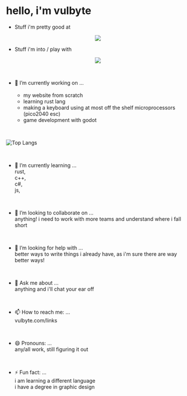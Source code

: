 # hello, i'm vulbyte <br>

- Stuff i'm pretty good at
<p align="center">
  <a href="https://skillicons.dev">
    <img src="https://skillicons.dev/icons?i=ableton,apple,arch,blender,cloudflare,css,discord,html,ai,js,linux,md,neovim,ps,pr,ubuntu,unreal,vim,windows,xd," />
  </a>
</p>

- Stuff i'm into / play with <br>
<p align="center">
  <a href="https://skillicons.dev">
    <img src="https://skillicons.dev/icons?i=ableton,apple,arch,atom,bash,blender,c,cs,cpp,cloudflare,css,discord,electron,elysia,git,github,gitlab,godot,html,ai,js,linkedin,linux,md,mint,neovim,netlify,nextjs,nix,npm,postgres,ps,pr,py,react,rust,supabase,solidjs,svelte,svg,tailwind,tauri,threejs,ts,ubuntu,unity,unreal,vim,vite,vscode,vscodium,wasm,windows,wordpress,yarn,xd," />
  </a>
</p>

<br>

- 🔭 I’m currently working on ... <br>
  <br>
  - my website from scratch
  - learning rust lang
  - making a keyboard using at most off the shelf microprocessors (pico2040 esc)
  - game development with godot
<br>

![Top Langs](https://github-readme-stats.vercel.app/api/top-langs/?username=anuraghazra&layout=compact)

<br>

- 🌱 I’m currently learning ... <br>
  rust, <br>
  c++, <br>
  c#, <br>
  js, <br>

<br>

- 👯 I’m looking to collaborate on ... <br>
  anything! i need to work with more teams and understand where i fall short <br>

<br>

- 🤔 I’m looking for help with ... <br>
  better ways to write things i already have, as i'm sure there are way better ways! <br>

<br>

- 💬 Ask me about ... <br>
  anything and i'll chat your ear off

<br>

- 📫 How to reach me: ... <br>
  vulbyte.com/links

<br>

- 😄 Pronouns: ... <br>
  any/all work, still figuring it out

<br>

- ⚡ Fun fact: ... <br>
  i am learning a different language<br>
  i have a degree in graphic design

<br>

<!--
[![Vulbyte's GitHub stats](https://github-readme-stats.vercel.app/api?username=vulbyte)](https://github.com/anuraghazra/github-readme-stats)
-->

<br>
